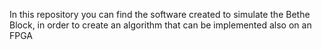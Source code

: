 In this repository you can find the software created to simulate the Bethe Block, in order to create an algorithm that can be implemented also on an FPGA
